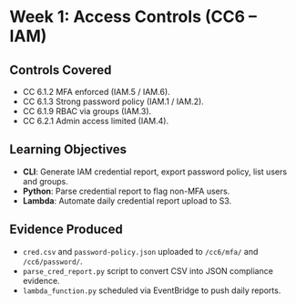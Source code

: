 # Week 1: Access Controls (CC6 – IAM)

## Controls Covered
- CC 6.1.2 MFA enforced (IAM.5 / IAM.6).
- CC 6.1.3 Strong password policy (IAM.1 / IAM.2).
- CC 6.1.9 RBAC via groups (IAM.3).
- CC 6.2.1 Admin access limited (IAM.4).

## Learning Objectives
- **CLI**: Generate IAM credential report, export password policy, list users and groups.
- **Python**: Parse credential report to flag non-MFA users.
- **Lambda**: Automate daily credential report upload to S3.

## Evidence Produced
- `cred.csv` and `password-policy.json` uploaded to `/cc6/mfa/` and `/cc6/password/`.
- `parse_cred_report.py` script to convert CSV into JSON compliance evidence.
- `lambda_function.py` scheduled via EventBridge to push daily reports.
